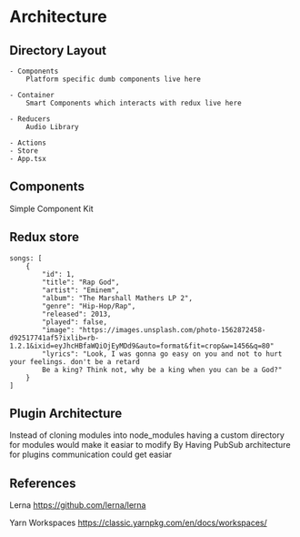 # Architecture

## Directory Layout

    - Components
        Platform specific dumb components live here

    - Container
        Smart Components which interacts with redux live here

    - Reducers
        Audio Library

    - Actions
    - Store
    - App.tsx

## Components

Simple Component Kit

## Redux store

    songs: [
        {
            "id": 1,
            "title": "Rap God",
            "artist": "Eminem",
            "album": "The Marshall Mathers LP 2",
            "genre": "Hip-Hop/Rap",
            "released": 2013,
            "played": false,
            "image": "https://images.unsplash.com/photo-1562872458-d92517741af5?ixlib=rb-1.2.1&ixid=eyJhcHBfaWQiOjEyMDd9&auto=format&fit=crop&w=1456&q=80"
            "lyrics": "Look, I was gonna go easy on you and not to hurt your feelings. don't be a retard
            Be a king? Think not, why be a king when you can be a God?"
        }
    ]

## Plugin Architecture

Instead of cloning modules into node_modules having a custom directory for modules would make it easiar to modify
By Having PubSub architecture for plugins communication could get easiar

## References

Lerna
https://github.com/lerna/lerna

Yarn Workspaces
https://classic.yarnpkg.com/en/docs/workspaces/
